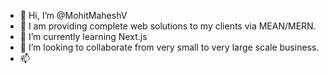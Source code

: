 - 👋 Hi, I’m @MohitMaheshV
- 👀 I am providing complete web solutions to my clients via MEAN/MERN.
- 🌱 I’m currently learning Next.js
- 💞️ I’m looking to collaborate from very small to very large scale business.
- 📫 

<!---
MohitMaheshV/MohitMaheshV is a ✨ special ✨ repository because its `README.md` (this file) appears on your GitHub profile.
You can click the Preview link to take a look at your changes.
--->
